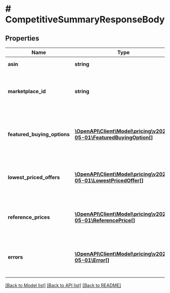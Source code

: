 # # CompetitiveSummaryResponseBody

## Properties

Name | Type | Description | Notes
------------ | ------------- | ------------- | -------------
**asin** | **string** | The ASIN of the item. |
**marketplace_id** | **string** | A marketplace identifier. Specifies the marketplace for which data is returned. |
**featured_buying_options** | [**\OpenAPI\Client\Model\pricing\v2022-05-01\FeaturedBuyingOption[]**](FeaturedBuyingOption.md) | A list of featured buying options for the specified ASIN &#x60;marketplaceId&#x60; combination. | [optional]
**lowest_priced_offers** | [**\OpenAPI\Client\Model\pricing\v2022-05-01\LowestPricedOffer[]**](LowestPricedOffer.md) | A list of lowest priced offers for the specified ASIN &#x60;marketplaceId&#x60; combination. | [optional]
**reference_prices** | [**\OpenAPI\Client\Model\pricing\v2022-05-01\ReferencePrice[]**](ReferencePrice.md) | A list of reference prices for the specified ASIN &#x60;marketplaceId&#x60; combination. | [optional]
**errors** | [**\OpenAPI\Client\Model\pricing\v2022-05-01\Error[]**](Error.md) | A list of error responses that are returned when a request is unsuccessful. | [optional]

[[Back to Model list]](../../README.md#models) [[Back to API list]](../../README.md#endpoints) [[Back to README]](../../README.md)
